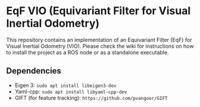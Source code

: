 # EqF VIO (Equivariant Filter for Visual Inertial Odometry)

This repository contains an implementation of an Equivariant Filter (EqF) for Visual Inertial Odometry (VIO).
Please check the wiki for instructions on how to install the project as a ROS node or as a standalone executable.

## Dependencies

- Eigen 3: ```sudo apt install libeigen3-dev```
- Yaml-cpp: ```sudo apt install libyaml-cpp-dev```
- GIFT (for feature tracking): ```https://github.com/pvangoor/GIFT```

<!-- ### Optional Dependencis -->

<!-- - FreeGLUT (for visualisations): ```sudo apt install freeglut3-dev``` -->
<!-- - ROS (for ROS package): ```http://wiki.ros.org/ROS/Installation``` -->

